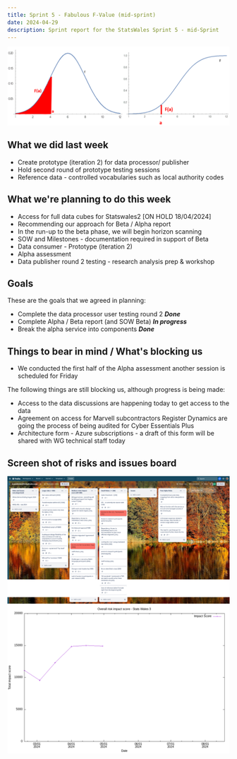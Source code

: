 ```yaml
---
title: Sprint 5 - Fabulous F-Value (mid-sprint)
date: 2024-04-29
description: Sprint report for the StatsWales Sprint 5 - mid-Sprint
---
```


![Fabulous F Value](fValue2.png)

## What we did last week
- Create prototype (iteration 2) for data processor/ publisher
- Hold second round of prototype testing sessions
- Reference data - controlled vocabularies such as local authority codes

## What we're planning to do this week
- Access for full data cubes for Statswales2 [ON HOLD 18/04/2024]
- Recommending our approach for Beta / Alpha report
- In the run-up to the beta phase, we will begin horizon scanning
- SOW and Milestones - documentation required in support of Beta
- Data consumer - Prototype (iteration 2)
- Alpha assessment
- Data publisher round 2 testing - research analysis prep & workshop 

## Goals
These are the goals that we agreed in planning:
- Complete the data processor user testing round 2 <span class="badge bg-success">_**Done**_</span>
- Complete Alpha / Beta report (and SOW Beta) <span class="badge bg-info">_**In progress**_</span>
- Break the alpha service into components <span class="badge bg-success">_**Done**_</span>

## Things to bear in mind / What's blocking us
- We conducted the first half of the Alpha assessment another session is scheduled for Friday

The following things are still blocking us, although progress is being made:
- Access to the data discussions are happening today to get access to the data
- Agreement on access for Marvell subcontractors Register Dynamics are going the process of being audited for Cyber Essentials Plus
- Architecture form - Azure subscriptions - a draft of this form will be shared with WG technical staff today

## Screen shot of risks and issues board
![Screenshot of risks and issues board](risksAndIssues20240430.png)
![Risk impact score](impact_score20240430.png)
